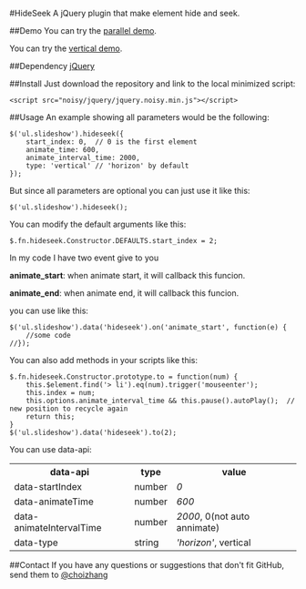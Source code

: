 #HideSeek
A jQuery plugin that make element hide and seek.

##Demo
You can try the [parallel demo]().

You can try the [vertical demo]().

##Dependency
[jQuery](https://github.com/jquery/jquery)

##Install
Just download the repository and link to the local minimized script:

    <script src="noisy/jquery/jquery.noisy.min.js"></script>

##Usage
An example showing all parameters would be the following:

    $('ul.slideshow').hideseek({
        start_index: 0,  // 0 is the first element
        animate_time: 600, 
        animate_interval_time: 2000,
        type: 'vertical' // 'horizon' by default
    });
    
But since all parameters are optional you can just use it like this:

    $('ul.slideshow').hideseek();
    
You can modify the default arguments like this:

    $.fn.hideseek.Constructor.DEFAULTS.start_index = 2;
    
In my code I have two event give to you

**animate_start**: when animate start, it will callback this funcion.

**animate_end**: when animate end, it will callback this funcion.

you can use like this:

    $('ul.slideshow').data('hideseek').on('animate_start', function(e) {
        //some code
    //});

You can also add methods in your scripts like this:

    $.fn.hideseek.Constructor.prototype.to = function(num) {
        this.$element.find('> li').eq(num).trigger('mouseenter');
        this.index = num;
        this.options.animate_interval_time && this.pause().autoPlay();  // new position to recycle again
        return this;
    }
    $('ul.slideshow').data('hideseek').to(2);
You can use data-api:

<table style="width: 100%">
   <tr>
      <th>data-api</th>
      <th> type </th>
      <th>value</th>
   </tr>
   <tr>
      <td>data-startIndex</td>
      <td>number</td>
      <td><em>0</em></td>
   </tr>
   <tr>
      <td>data-animateTime</td>
      <td>number</td>
      <td><em>600</em></td>
   </tr>
   <tr>
      <td>data-animateIntervalTime</td>
      <td>number</td>
      <td><em>2000</em>, 0(not auto annimate)</td>
   </tr>
   <tr>
      <td>data-type</td>
      <td>string</td>
      <td><em>'horizon'</em>, vertical</td>
   </tr>
</table>

##Contact
If you have any questions or suggestions that don't fit GitHub, send them to [@choizhang](https://github.com/choizhang)